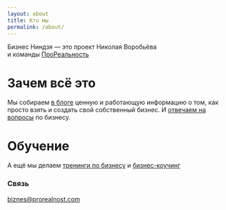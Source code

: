 ```yaml
---
layout: about
title: Кто мы
permalink: /about/
---
```


Бизнес Ниндзя — это проект Николая Воробьёва  
и команды [ПроРеальность](http://prorealnost.com)

# Зачем всё это

Мы собираем [в блоге](/) ценную и работающую информацию о том, как просто взять и создать свой собственный бизнес. И [отвечаем на вопросы](/ask/) по бизнесу.

# Обучение

А ещё мы делаем [тренинги по бизнесу](/products/) и [бизнес-коучинг](/products/coaching/)

### Связь

[biznes@prorealnost.com](mailto:biznes@prorealnost.com)